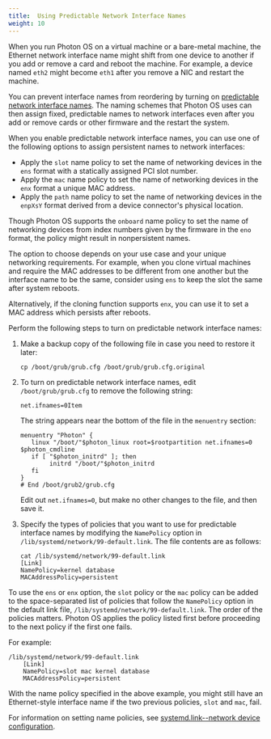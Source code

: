 ```yaml
---
title:  Using Predictable Network Interface Names
weight: 10
---
```


When you run Photon OS on a virtual machine or a bare-metal machine, the Ethernet network interface name might shift from one device to another if you add or remove a card and reboot the machine. For example, a device named `eth2` might become `eth1` after you remove a NIC and restart the machine.

You can prevent interface names from reordering by turning on [predictable network interface names](https://www.freedesktop.org/wiki/Software/systemd/PredictableNetworkInterfaceNames/). The naming schemes that Photon OS uses can then assign fixed, predictable names to network interfaces even after you add or remove cards or other firmware and the restart the system. 

When you enable predictable network interface names, you can use one of the following options to assign persistent names to network interfaces:

* Apply the `slot` name policy to set the name of networking devices in the `ens` format with a statically assigned PCI slot number.
* Apply the `mac` name policy to set the name of networking devices in the `enx` format a unique MAC address. 
* Apply the `path` name policy to set the name of networking devices in the `enpXsY` format derived from a device connector's physical location.

Though Photon OS supports the `onboard` name policy to set the name of networking devices from index numbers given by the firmware in the `eno` format, the policy might result in nonpersistent names. 

The option to choose depends on your use case and your unique networking requirements. For example, when you clone virtual machines and require the MAC addresses to be different from one another but the interface name to be the same, consider using `ens` to keep the slot the same after system reboots. 

Alternatively, if the cloning function supports `enx`, you can use it to set a MAC address which persists after reboots. 

Perform the following steps to turn on predictable network interface names: 

1. Make a backup copy of the following file in case you need to restore it later:
    
    ```
    cp /boot/grub/grub.cfg /boot/grub/grub.cfg.original
    ``` 

2. To turn on predictable network interface names, edit `/boot/grub/grub.cfg` to remove the following string: 

    
    ```
    net.ifnames=0Item
    ```
    The string appears near the bottom of the file in the `menuentry` section:

    
    ```
    menuentry "Photon" {
       linux "/boot/"$photon_linux root=$rootpartition net.ifnames=0 $photon_cmdline
       if [ "$photon_initrd" ]; then
            initrd "/boot/"$photon_initrd
       fi
    }
    # End /boot/grub2/grub.cfg
    ```

    Edit out `net.ifnames=0`, but make no other changes to the file, and then save it. 

1. Specify the types of policies that you want to use for predictable interface names by modifying the `NamePolicy` option in `/lib/systemd/network/99-default.link`. The file contents are as follows: 

    
    ```
    cat /lib/systemd/network/99-default.link
    [Link]
    NamePolicy=kernel database
    MACAddressPolicy=persistent

    ```

To use the `ens` or `enx` option, the `slot` policy or the `mac` policy can be added to the space-separated list of policies that follow the `NamePolicy` option in the default link file, `/lib/systemd/network/99-default.link`. The order of the policies matters. Photon OS applies the policy listed first before proceeding to the next policy if the first one fails. 

For example: 
    
```
/lib/systemd/network/99-default.link
    [Link]
    NamePolicy=slot mac kernel database
    MACAddressPolicy=persistent
```

With the name policy specified in the above example, you might still have an Ethernet-style interface name if the two previous policies, `slot` and `mac`, fail. 

For information on setting name policies, see [systemd.link--network device configuration](https://www.freedesktop.org/software/systemd/man/systemd.link.html). 